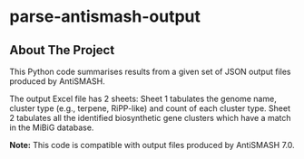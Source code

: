 # parse-antismash-output



<!-- ABOUT -->
## About The Project

This Python code summarises results from a given set of JSON output files produced by AntiSMASH. 

The output Excel file has 2 sheets: Sheet 1 tabulates the genome name, cluster type (e.g., terpene, RiPP-like) and count of each cluster type. Sheet 2 tabulates all the identified biosynthetic gene clusters which have a match in the MiBiG database.

**Note:** This code is compatible with output files produced by AntiSMASH 7.0.
